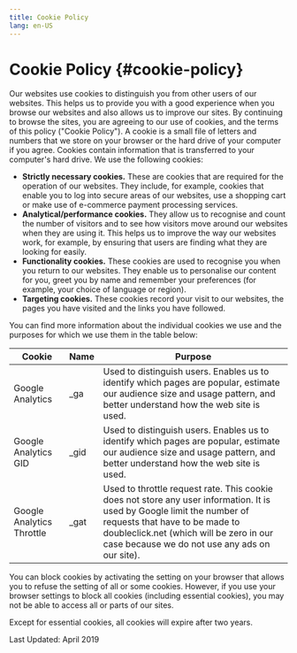 ```yaml
---
title: Cookie Policy
lang: en-US
---
```


# Cookie Policy {#cookie-policy}

Our websites use cookies to distinguish you from other users of our
websites. This helps us to provide you with a good experience when you
browse our websites and also allows us to improve our sites. By
continuing to browse the sites, you are agreeing to our use of cookies,
and the terms of this policy ("Cookie Policy"). A cookie is a small file
of letters and numbers that we store on your browser or the hard drive
of your computer if you agree. Cookies contain information that is
transferred to your computer's hard drive. We use the following cookies:

-   **Strictly necessary cookies.** These are cookies that are required
    for the operation of our websites. They include, for example,
    cookies that enable you to log into secure areas of our websites,
    use a shopping cart or make use of e-commerce payment processing
    services.
-   **Analytical/performance cookies.** They allow us to recognise and
    count the number of visitors and to see how visitors move around our
    websites when they are using it. This helps us to improve the way
    our websites work, for example, by ensuring that users are finding
    what they are looking for easily.
-   **Functionality cookies.** These cookies are used to recognise you
    when you return to our websites. They enable us to personalise our
    content for you, greet you by name and remember your preferences
    (for example, your choice of language or region).
-   **Targeting cookies.** These cookies record your visit to our
    websites, the pages you have visited and the links you have
    followed.

You can find more information about the individual cookies we use and
the purposes for which we use them in the table below:

Cookie | Name | Purpose
--- | --- | ---
Google Analytics | _ga | Used to distinguish users. Enables us to identify which pages are popular, estimate our audience size and usage pattern, and better understand how the web site is used.
Google Analytics GID | _gid | Used to distinguish users. Enables us to identify which pages are popular, estimate our audience size and usage pattern, and better understand how the web site is used.
Google Analytics Throttle | _gat | Used to throttle request rate. This cookie does not store any user information. It is used by Google limit the number of requests that have to be made to doubleclick.net (which will be zero in our case because we do not use any ads on our site).

You can block cookies by activating the setting on your browser that
allows you to refuse the setting of all or some cookies. However, if you
use your browser settings to block all cookies (including essential
cookies), you may not be able to access all or parts of our sites.

Except for essential cookies, all cookies will expire after two years.

Last Updated: April 2019
